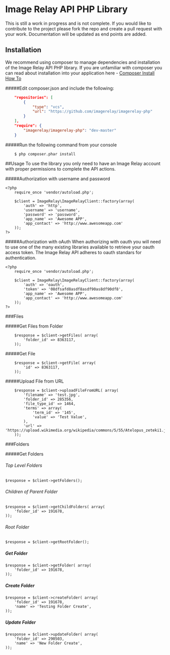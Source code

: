 # Image Relay API PHP Library

This is still a work in progress and is not complete.  If you would like to contribute to the project please fork the repo and create a pull request with your work.  Documentation will be updated as end points are added.

## Installation

We recommend using composer to manage dependencies and installation of the Image Relay API PHP library.  If you are unfamiliar with composer you can read about installation into your application here - [Composer Install How To](https://getcomposer.org/doc/00-intro.md#installation-linux-unix-osx)

#####Edit composer.json and include the following:
```json
	"repositories": [
        {
            "type": "vcs",
            "url": "https://github.com/imagerelay/imagerelay-php"
        }
    ],
    "require": {
    	"imagerelay/imagerelay-php": "dev-master"
    }
```
#####Run the following command from your console
```code
	$ php composer.phar install
```

##Usage
To use the library you only need to have an Image Relay account with proper permissions to complete the API actions. 

#####Authorization with username and password
```code
<?php
	require_once 'vendor/autoload.php';

	$client = ImageRelay\ImageRelayClient::factory(array(
	    'auth' => 'http',
	    'username' => 'username',
	    'password' => 'password',
	    'app_name' => 'Awesome APP',
	    'app_contact' => 'http://www.awesomeapp.com'
	));
?>
```

#####Authorization with oAuth
When authorizing with oauth you will need to use one of the many existing libraries available to retrieve your oauth access token.  The Image Relay API adheres to oauth standars for authentication.

```code
<?php
	require_once 'vendor/autoload.php';

	$client = ImageRelay\ImageRelayClient::factory(array(
	    'auth' => 'oauth',
	    'token' => '08dfsafd8asdf8asdf90as8df90df8',
	    'app_name' => 'Awesome APP',
	    'app_contact' => 'http://www.awesomeapp.com'
	));
?>
```
###Files

#####Get Files from Folder
```code
	$response = $client->getFiles( array(
		'folder_id' => 8363117,
	));
```

#####Get File
```code
	$response = $client->getFile( array(
		'id' => 8363117,
	));
```

#####Upload File from URL
```code
	$response = $client->uploadFileFromURL( array(
		'filename' => 'test.jpg',
		'folder_id' => 285356,
		'file_type_id' => 1464,
		'terms' => array(
			'term_id' => '145',
			'value' => 'Test Value',
		),
		'url' => 'https://upload.wikimedia.org/wikipedia/commons/5/55/Atelopus_zeteki1.jpg'
	));
```

###Folders

#####Get Folders

###### Top Level Folders
```code
$response = $client->getFolders();
```

###### Children of Parent Folder
```code
$response = $client->getChildFolders( array(
	'folder_id' => 191678,
));
```

###### Root Folder
```code
$response = $client->getRootFolder();
```

##### Get Folder
```code
$response = $client->getFolder( array(
	'folder_id' => 191678,
));
```

##### Create Folder
```code
$response = $client->createFolder( array(
	'folder_id' => 191678,
	'name' => 'Testing Folder Create',
));
```

##### Update Folder
```code
$response = $client->updateFolder( array(
	'folder_id' => 290503,
	'name' => 'New Folder Create',
));
```
